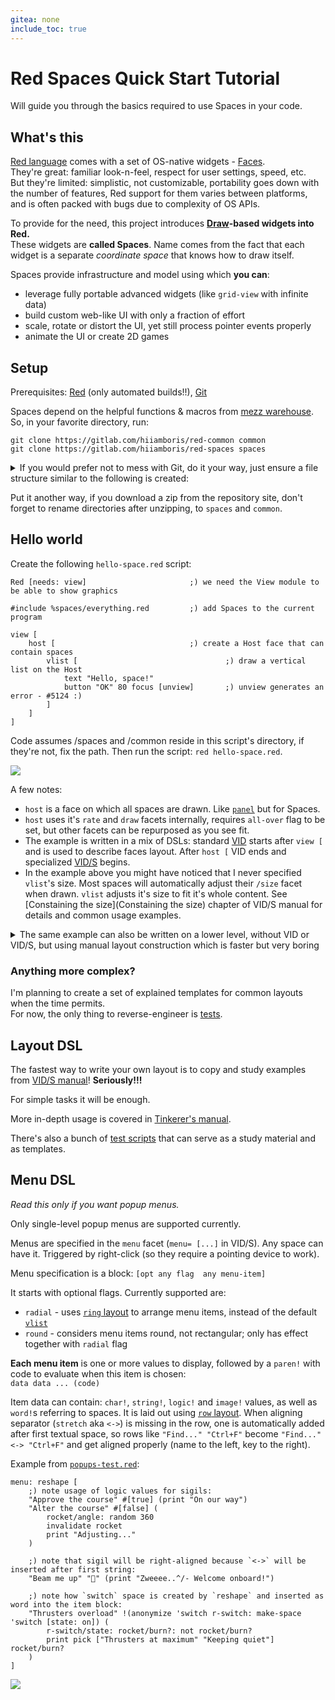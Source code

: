 ```yaml
---
gitea: none
include_toc: true
---
```


# Red Spaces Quick Start Tutorial

Will guide you through the basics required to use Spaces in your code.

## What's this

[Red language](http://red-lang.org/) comes with a set of OS-native widgets - [Faces](https://w.red-lang.org/en/view/#face-types).\
They're great: familiar look-n-feel, respect for user settings, speed, etc.\
But they're limited: simplistic, not customizable, portability goes down with the number of features, Red support for them varies between platforms, and is often packed with bugs due to complexity of OS APIs.

To provide for the need, this project introduces **[Draw](https://w.red-lang.org/en/draw)-based widgets into Red.**\
These widgets are **called Spaces**. Name comes from the fact that each widget is a separate *coordinate space* that knows how to draw itself.

Spaces provide infrastructure and model using which **you can**:
- leverage fully portable advanced widgets (like `grid-view` with infinite data)
- build custom web-like UI with only a fraction of effort
- scale, rotate or distort the UI, yet still process pointer events properly
- animate the UI or create 2D games

## Setup

Prerequisites: [Red](http://www.red-lang.org/p/download.html) (only automated builds!!), [Git](https://git-scm.com/downloads)

Spaces depend on the helpful functions & macros from [mezz warehouse](https://codeberg.org/hiiamboris/red-common). So, in your favorite directory, run:
```
git clone https://gitlab.com/hiiamboris/red-common common
git clone https://gitlab.com/hiiamboris/red-spaces spaces
```

<details>
	<summary>
		If you would prefer not to mess with Git, do it your way, just ensure a file structure similar to the following is created:
	</summary>

```
%spaces/
%spaces/auxi.red 
%spaces/comments 
%spaces/creators.md 
%spaces/debug-helpers.red 
%spaces/events.red 
%spaces/everything.red 
%spaces/focus.red 
%spaces/hittest.red 
%spaces/pen-test.red 
%spaces/quickstart.md 
%spaces/README.md 
%spaces/reference.md 
%spaces/single-click.red 
%spaces/spaces.red 
%spaces/standard-handlers.red 
%spaces/styles.red 
%spaces/tabbing.red 
%spaces/timers.red 
%spaces/traversal.red 

%spaces/tests/ 
%spaces/tests/grid-test1.red 
%spaces/tests/grid-test2.red 
%spaces/tests/grid-test3.red 
%spaces/tests/grid-test4.red 
%spaces/tests/grid-test5.red 
%spaces/tests/grid-test6.red 
%spaces/tests/grid-test7.red 
%spaces/tests/list-test.red 
%spaces/tests/README.md 
%spaces/tests/scrollbars-test.red 
%spaces/tests/spiral-test.red 
%spaces/tests/web-test.red

%common/
%common/apply.red 
%common/assert.red 
%common/bind-only.red 
%common/bmatch.red 
%common/catchers.red 
%common/clock-each.red 
%common/clock.red 
%common/collect-set-words.red 
%common/composite.md 
%common/composite.red 
%common/contrast-with.red 
%common/count.red 
%common/debug.red 
%common/do-atomic.red 
%common/do-queued-events.red 
%common/do-unseen.red 
%common/embed-image.red 
%common/error-macro.red 
%common/everything.red 
%common/expect.red 
%common/explore.red 
%common/extremi.red 
%common/for-each.red 
%common/format-number.red 
%common/format-readable.red 
%common/forparse.red 
%common/glob-test.red 
%common/glob.md 
%common/glob.red 
%common/is-face.red 
%common/keep-type.red 
%common/map-each.red 
%common/modulo.red 
%common/prettify.red 
%common/print-macro.red 
%common/profiling.red 
%common/README.md 
%common/relativity.red 
%common/reshape.md 
%common/reshape.red 
%common/scrollpanel-test.red 
%common/scrollpanel.md 
%common/scrollpanel.red 
%common/selective-catch.red 
%common/setters.red 
%common/show-deep-trace.red 
%common/show-trace.red 
%common/smartload.red 
%common/stepwise-func.red 
%common/stepwise-macro.red 
%common/table.md 
%common/table.red 
%common/tabs.red 
%common/timestamp.red 
%common/trace-deep.red 
%common/trace.red 
%common/with.red 
%common/xyloop.red
```

</details>

Put it another way, if you download a zip from the repository site, don't forget to rename directories after unzipping, to `spaces` and `common`.



## Hello world

Create the following `hello-space.red` script:

```
Red [needs: view]						;) we need the View module to be able to show graphics

#include %spaces/everything.red			;) add Spaces to the current program

view [
	host [								;) create a Host face that can contain spaces
		vlist [									;) draw a vertical list on the Host
			text "Hello, space!"
			button "OK" 80 focus [unview]		;) unview generates an error - #5124 :)
		]
	]
]
```

Code assumes /spaces and /common reside in this script's directory, if they're not, fix the path. Then run the script: `red hello-space.red`.

![](https://codeberg.org/hiiamboris/media/raw/branch/master/spaces/example-hello.png)

A few notes:

- `host` is a face on which all spaces are drawn. Like [`panel`](https://w.red-lang.org/en/vid/#panel) but for Spaces.
- `host` uses it's `rate` and `draw` facets internally, requires `all-over` flag to be set, but other facets can be repurposed as you see fit.
- The example is written in a mix of DSLs: standard [VID](https://doc.red-lang.org/en/vid.html) starts after `view [` and is used to describe faces layout. After `host [` VID ends and specialized [VID/S](#layout-dsl) begins.
- In the example above you might have noticed that I never specified `vlist`'s size. Most spaces will automatically adjust their `/size` facet when drawn. `vlist` adjusts it's size to fit it's whole content. See [Constaining the size](Constaining the size) chapter of VID/S manual for details and common usage examples.


<details>
	<summary>
		The same example can also be written on a lower level, without VID or VID/S, but using manual layout construction which is faster but very boring
	</summary>

```
Red [needs: view]						;) we need the View module to be able to show graphics

#include %spaces/everything.red			;) add Spaces to the current program

list: make-space 'list [				;) make-space is used to instantiate spaces
	axis: 'y							;) lists can be horizontal(x) or vertical(y)
	margin: spacing: 10x10				;) list is tight by default, this makes it spacious

	content: reduce [					;) content is a block of NAMES of spaces

		make-space/name 'text [			;) each make-space/name returns a name referring to an object
			text: "Hello, space!"		;) like `make prototype [spec..]`, make-space allows to define facets
		]
		make-space/name 'button [
			data: "OK"					;) data can be any Red type
			limits: 80 .. 80			;) limit with min=max fixes the button's size
			command: [unview]			;) code that is evaluated when button is released
		]
	]
]

host: make-face 'host					;) host face we need to draw spaces on
host/space:  'list						;) host must have exactly one space attached to it - here it's `list`
host/draw:   render host				;) `render` returns a list of draw commands, but also sets the /size facet of spaces
host/size:   list/size					;) now we know how big host face we need from previously set list/size
host/offset: 10x10						;) apply default VID margin

window: make-face 'window				;) create window to put host into
window/pane: reduce [host]				;) add host to it
window/size: host/size + 20x20			;) add default VID margins to host/size to infer window/size
window/offset: system/view/screens/1/size - window/size / 2		;) center the window

show window								;) finally, we display the layout
set-focus host							;) focus host for it to receive keyboard events
do-events								;) enter View event loop
```
Note: in the above `..` is an operator that produces a `range!` object.

</details>


### Anything more complex?

I'm planning to create a set of explained templates for common layouts when the time permits.\
For now, the only thing to reverse-engineer is [tests](tests/).


## Layout DSL

The fastest way to write your own layout is to copy and study examples from [VID/S manual](vids.md)! **Seriously!!!**

For simple tasks it will be enough.

More in-depth usage is covered in [Tinkerer's manual](manual.md).

There's also a bunch of [test scripts](tests/README.md) that can serve as a study material and as templates.

## Menu DSL

*Read this only if you want popup menus.*

Only single-level popup menus are supported currently.

Menus are specified in the `menu` facet (`menu= [...]` in VID/S). Any space can have it. Triggered by right-click (so they require a pointing device to work).

Menu specification is a block: `[opt any flag  any menu-item]`

It starts with optional flags. Currently supported are:
- `radial` - uses [`ring` layout](reference.md#ring) to arrange menu items, instead of the default [`vlist`](reference.md#list)
- `round` - considers menu items round, not rectangular; only has effect together with `radial` flag

**Each menu item** is one or more values to display, followed by a `paren!` with code to evaluate when this item is chosen:\
`data data ... (code)`

Item data can contain: `char!`, `string!`, `logic!` and `image!` values, as well as `word!`s referring to spaces. It is laid out using [`row` layout](reference.md#row). When aligning separator (`stretch` aka `<->`) is missing in the row, one is automatically added after first textual space, so rows like `"Find..." "Ctrl+F"` become `"Find..." <-> "Ctrl+F"` and get aligned properly (name to the left, key to the right).

Example from [`popups-test.red`](tests/popups-test.red):
```
menu: reshape [
	;) note usage of logic values for sigils:
	"Approve the course" #[true] (print "On our way")
	"Alter the course" #[false] (
		rocket/angle: random 360
		invalidate rocket
		print "Adjusting..."
	)
	
	;) note that sigil will be right-aligned because `<->` will be inserted after first string:
	"Beam me up" "🔭" (print "Zweeee..^/- Welcome onboard!")
	
	;) note how `switch` space is created by `reshape` and inserted as word into the item block:
	"Thrusters overload" !(anonymize 'switch r-switch: make-space 'switch [state: on]) (
		r-switch/state: rocket/burn?: not rocket/burn?
		print pick ["Thrusters at maximum" "Keeping quiet"] rocket/burn?
	)
]
```
![](https://codeberg.org/hiiamboris/media/raw/branch/master/spaces/example-menu.png)



